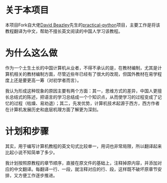 # 关于本项目
本项目Fork自大佬[David Beazley](https://dabeaz.com)先生的[practical-python](https://github.com/dabeaz-course/practical-python)项目，主要工作是将该教程翻译为中文，帮助不擅长英文阅读的中国人学习该教程。

# 为什么这么做
作为一个土生土长的中国计算机从业者，不得不承认的是，在教材编制，尤其是计算机相关的教材编制方面，尽管近些年已经有了很大的改观，但国外教材在易学程度上还是要更高一筹（对初学者而言）。

我认为形成这种现象的原因主要有两个方面：其一，思维方式的差异，中国人更擅长总结式的陈述，把语言的学习总结成一个个知识点，从而使学习的过程变成了记忆的过程（枯燥、易劝退）；其二，先发优势，计算机技术起源于西方，西方作者在计算机发展历史和底层机理方面了解更为深刻。

# 计划和步骤
其实，用于编写计算机教程的英文句式比较单一，用词也非常局限，所以翻译起来比起小说不知简单了多少。

我计划按照原教程的章节顺序，直接在原文件的基础上，注释掉原内容，并添加对应的中文翻译。每翻译一行、一段，就注释对应的行、段，这样既不破坏原章节安排，又方便工作逐步推进。


